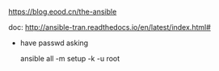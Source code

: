 https://blog.eood.cn/the-ansible

doc:
  http://ansible-tran.readthedocs.io/en/latest/index.html#

- have passwd asking

  ansible all -m setup -k -u root
